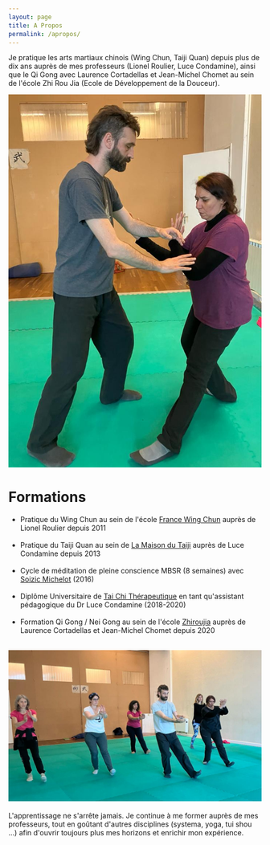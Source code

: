 ```yaml
---
layout: page
title: A Propos
permalink: /apropos/
---
```


Je pratique les arts martiaux chinois (Wing Chun, Taiji Quan) depuis plus de dix ans auprès de mes professeurs (Lionel Roulier, Luce Condamine), ainsi que le Qi Gong avec Laurence Cortadellas et Jean-Michel Chomet au sein de l'école Zhi Rou Jia (Ecole de Développement de la Douceur).

![7stars](/images/7stars.jpg)

# Formations
- Pratique du Wing Chun au sein de l'école [France Wing Chun](https://francewingchun.fr/) auprès de Lionel Roulier depuis 2011
<br /> <br />
- Pratique du Taiji Quan au sein de [La Maison du Taiji](http://lucecondamine.free.fr/) auprès de Luce Condamine depuis 2013
 <br /> <br />
- Cycle de méditation de pleine conscience MBSR (8 semaines) avec [Soizic Michelot](https://www.mbsr-paris.fr/) (2016)
 <br /> <br />
- Diplôme Universitaire de [Tai Chi Thérapeutique](https://www.u-pec.fr/fr/formation/du-tai-chi-therapeutique) en tant qu'assistant pédagogique du Dr Luce Condamine (2018-2020)
 <br /> <br />
- Formation Qi Gong / Nei Gong au sein de l'école [Zhiroujia](https://zhiroujia.fr/) auprès de Laurence Cortadellas et Jean-Michel Chomet depuis 2020
 <br /> <br />

![taiji_forme](/images/taiji_forme.jpg)
 <br /> <br />
 L'apprentissage ne s'arrête jamais. Je continue à me former auprès de mes professeurs, tout en goûtant d'autres disciplines (systema, yoga, tui shou ...) afin d'ouvrir toujours plus mes horizons et enrichir mon expérience.


